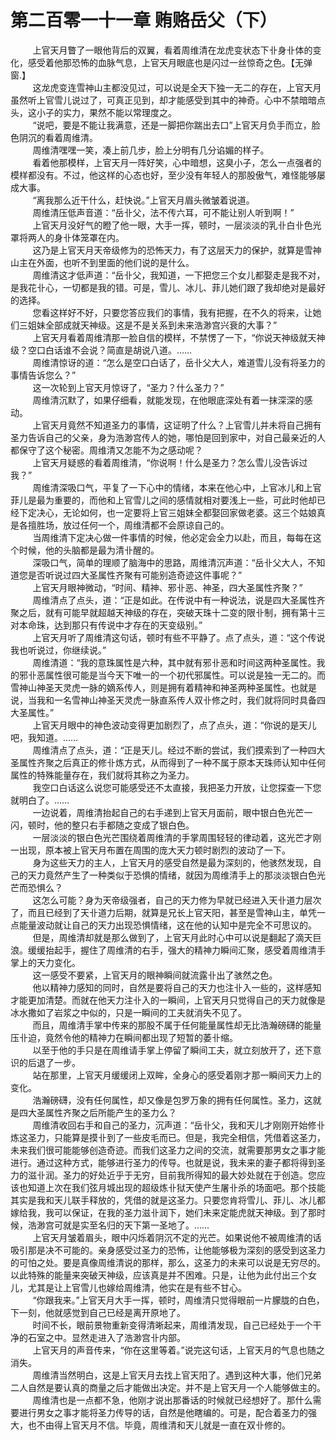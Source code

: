 <h1>第二百零一十一章  贿赂岳父（下）</h1>
<div id="content">&nbsp&nbsp&nbsp&nbsp&nbsp&nbsp&nbsp&nbsp
 上官天月瞥了一眼他背后的双翼，看着周维清在龙虎变状态下卝身卝体的变化，感受着他那恐怖的血脉气息，上官天月眼底也是闪过一丝惊奇之色。【无弹窗.】
 <br/>&nbsp&nbsp&nbsp&nbsp&nbsp&nbsp&nbsp&nbsp
 这龙虎变连雪神山主都没见过，可以说是全天下独一无二的存在，上官天月虽然听上官雪儿说过了，可真正见到，却才能感受到其中的神奇。心中不禁暗暗点头，这小子的实力，果然不能以常理度之。
 <br/>&nbsp&nbsp&nbsp&nbsp&nbsp&nbsp&nbsp&nbsp
 “说吧，要是不能让我满意，还是一脚把你踹出去口”上官天月负手而立，脸色阴沉的看着周维清。
 <br/>&nbsp&nbsp&nbsp&nbsp&nbsp&nbsp&nbsp&nbsp
 周维清嘿嘿一笑，凑上前几步，脸上分明有几分谄媚的样子。
 <br/>&nbsp&nbsp&nbsp&nbsp&nbsp&nbsp&nbsp&nbsp
 看着他那模样，上官天月一阵好笑，心中暗想，这臭小子，怎么一点强者的模样都没有。不过，他这样的心态也好，至少没有年轻人的那股傲气，难怪能够屡成大事。
 <br/>&nbsp&nbsp&nbsp&nbsp&nbsp&nbsp&nbsp&nbsp
 “离我那么近干什么，赶快说。”上官天月眉头微皱着说道。
 <br/>&nbsp&nbsp&nbsp&nbsp&nbsp&nbsp&nbsp&nbsp
 周维清压低声音道：“岳卝父，法不传六耳，可不能让别人听到啊！”
 <br/>&nbsp&nbsp&nbsp&nbsp&nbsp&nbsp&nbsp&nbsp
 上官天月没好气的瞪了他一眼，大手一挥，顿时，一层淡淡的乳卝白卝色光罩将两人的身卝体笼罩在内。
 <br/>&nbsp&nbsp&nbsp&nbsp&nbsp&nbsp&nbsp&nbsp
 这乃是上官天月天帝级修为的恐怖天力，有了这层天力的保护，就算是雪神山主在外面，也听不到里面的他们说的是什么。
 <br/>&nbsp&nbsp&nbsp&nbsp&nbsp&nbsp&nbsp&nbsp
 周维清这才低声道：“岳卝父，我知道，一下把您三个女儿都娶走是我不对，是我花卝心，一切都是我的错。可是，雪儿、冰儿、菲儿她们跟了我却绝对是最好的选择。
 <br/>&nbsp&nbsp&nbsp&nbsp&nbsp&nbsp&nbsp&nbsp
 您看这样好不好，只要您答应我们的事情，我有把握，在不久的将来，让她们三姐妹全部成就天神级。这是不是关系到未来浩渺宫兴衰的大事？”
 <br/>&nbsp&nbsp&nbsp&nbsp&nbsp&nbsp&nbsp&nbsp
 上官天月看着周维清那一脸自信的模样，不禁愣了一下，“你说天神级就天神级？空口白话谁不会说？简直是胡说八道。……
 <br/>&nbsp&nbsp&nbsp&nbsp&nbsp&nbsp&nbsp&nbsp
 周维清惊讶的道：“怎么是空口白话了，岳卝父大人，难道雪儿没有将圣力的事情告诉您么？”
 <br/>&nbsp&nbsp&nbsp&nbsp&nbsp&nbsp&nbsp&nbsp
 这一次轮到上官天月惊讶了，“圣力？什么圣力？”
 <br/>&nbsp&nbsp&nbsp&nbsp&nbsp&nbsp&nbsp&nbsp
 周维清沉默了，如果仔细看，就能发现，在他眼底深处有着一抹深深的感动。
 <br/>&nbsp&nbsp&nbsp&nbsp&nbsp&nbsp&nbsp&nbsp
 上官天月竟然不知道圣力的事情，这证明了什么？上官雪儿并未将自己拥有圣力告诉自己的父亲，身为浩渺宫传人的她，哪怕是回到家中，对自己最亲近的人都保守了这个秘密。周维清又怎能不为之感动呢？
 <br/>&nbsp&nbsp&nbsp&nbsp&nbsp&nbsp&nbsp&nbsp
 上官天月疑惑的看着周维清，“你说啊！什么是圣力？怎么雪儿没告诉过我？”
 <br/>&nbsp&nbsp&nbsp&nbsp&nbsp&nbsp&nbsp&nbsp
 周维清深吸口气，平复了一下心中的情绪，本来在他心中，上官冰儿和上官菲儿是最为重要的，而他和上官雪儿之间的感情就相对要浅上一些，可此时他却已经下定决心，无论如何，也一定要将上官三姐妹全都娶回家做老婆。这三个姑娘真是各擅胜场，放过任何一个，周维清都不会原谅自己的。
 <br/>&nbsp&nbsp&nbsp&nbsp&nbsp&nbsp&nbsp&nbsp
 当周维清下定决心做一件事情的时候，他必定会全力以赴，而且，每每在这个时候，他的头脑都是最为清卝醒的。
 <br/>&nbsp&nbsp&nbsp&nbsp&nbsp&nbsp&nbsp&nbsp
 深吸口气，简单的理顺了脑海中的思路，周维清沉声道：“岳卝父大人，不知道您是否听说过四大圣属性齐聚有可能别造奇迹这件事呢？”
 <br/>&nbsp&nbsp&nbsp&nbsp&nbsp&nbsp&nbsp&nbsp
 上官天月眼神微动，“时间、精神、邪卝恶、神圣，四大圣属性齐聚？”
 <br/>&nbsp&nbsp&nbsp&nbsp&nbsp&nbsp&nbsp&nbsp
 周维清点了点头，道：“正是如此。在传说中有一种说法，说是四大圣属性齐聚之后，就有可能早就超越天神级的存在，突破天珠十二变的限卝制，拥有第十三对本命珠，达到那只有传说中才存在的天变级别。”
 <br/>&nbsp&nbsp&nbsp&nbsp&nbsp&nbsp&nbsp&nbsp
 上官天月听了周维清这句话，顿时有些不平静了。点了点头，道：“这个传说我也听说过，你继续说。”
 <br/>&nbsp&nbsp&nbsp&nbsp&nbsp&nbsp&nbsp&nbsp
 周维清道：“我的意珠属性是六种，其中就有邪卝恶和时间这两种圣属性。我的邪卝恶属性很可能是当今天下唯一的一个初代邪属性。可以说是独一无二的。而雪神山神圣天灵虎一脉的嫡系传人，则是拥有着精神和神圣两种圣属性。也就是说，当我和一名雪神山神圣天灵虎一脉直系传人双卝修之时，我们就将同时具备四大圣属性。”
 <br/>&nbsp&nbsp&nbsp&nbsp&nbsp&nbsp&nbsp&nbsp
 上官天月眼中的神色波动变得更加剧烈了，点了点头，道：“你说的是天儿吧，我知道。……
 <br/>&nbsp&nbsp&nbsp&nbsp&nbsp&nbsp&nbsp&nbsp
 周维清点了点头，道：“正是天儿。经过不断的尝试，我们摸索到了一种四大圣属性齐聚之后真正的修卝炼方式，从而得到了一种不属于原本天珠师认知中任何属性的特殊能量存在，我们就将其称之为圣力。
 <br/>&nbsp&nbsp&nbsp&nbsp&nbsp&nbsp&nbsp&nbsp
 我空口白话这么说您可能感受还不太直接，我把圣力开放，让您探查一下您就明白了。……
 <br/>&nbsp&nbsp&nbsp&nbsp&nbsp&nbsp&nbsp&nbsp
 一边说着，周维清抬起自己的右手递到上官天月面前，眼中银白色光芒一闪，顿时，他的整只右手都随之变成了银白色。
 <br/>&nbsp&nbsp&nbsp&nbsp&nbsp&nbsp&nbsp&nbsp
 一层淡淡的银白色光芒围绕着周维清的手掌周围轻轻的律动着，这光芒才刚一出现，原本被上官天月布置在周围的庞大天力顿时剧烈的波动了一下。
 <br/>&nbsp&nbsp&nbsp&nbsp&nbsp&nbsp&nbsp&nbsp
 身为这些天力的主人，上官天月的感受自然是最为深刻的，他骇然发现，自己的天力竟然产生了一种类似于恐惧的情绪，就因为周维清手上的那淡淡银白色光芒而恐惧么？
 <br/>&nbsp&nbsp&nbsp&nbsp&nbsp&nbsp&nbsp&nbsp
 这怎么可能？身为天帝级强者，自己的天力修为早就已经进入天卝道力层次了，而且已经到了天卝道力后期，就算是兄长上官天阳，甚至是雪神山主，单凭一点能量波动就让自己的天力出现恐惧情绪，这在他的认知中是完全不可思议的。
 <br/>&nbsp&nbsp&nbsp&nbsp&nbsp&nbsp&nbsp&nbsp
 但是，周维清却就是那么做到了，上官天月此时心中可以说是翻起了滴天巨浪。缓缓抬起手，握住了周维清的右手，强大的精神力瞬间汇聚，感受着周维清手掌上的天力变化。
 <br/>&nbsp&nbsp&nbsp&nbsp&nbsp&nbsp&nbsp&nbsp
 这一感受不要紧，上官天月的眼神瞬间就流露卝出了骇然之色。
 <br/>&nbsp&nbsp&nbsp&nbsp&nbsp&nbsp&nbsp&nbsp
 他以精神力感知的同时，自然是要将自己的天力也注卝入一些的，这样感知才能更加清楚。而就在他天力注卝入的一瞬间，上官天月只觉得自己的天力就像是冰水撒如了岩浆之中似的，只是一瞬间的工夫就消失不见了。
 <br/>&nbsp&nbsp&nbsp&nbsp&nbsp&nbsp&nbsp&nbsp
 而且，周维清手掌中传来的那股不属于任何能量属性却无比浩瀚磅礴的能量压卝迫，竟然令他的精神力在瞬间都出现了短暂的萎卝缩。
 <br/>&nbsp&nbsp&nbsp&nbsp&nbsp&nbsp&nbsp&nbsp
 以至于他的手只是在周维请手掌上停留了瞬间工夫，就立刻放开了，还下意识的后退了一步。
 <br/>&nbsp&nbsp&nbsp&nbsp&nbsp&nbsp&nbsp&nbsp
 站在那里，上官天月缓缓闭上双眸，全身心的感受着刚才那一瞬间天力上的变化。
 <br/>&nbsp&nbsp&nbsp&nbsp&nbsp&nbsp&nbsp&nbsp
 浩瀚磅礴，没有任何属性，却又像是包罗万象的拥有任何属性。圣力，这就是四大圣属性齐聚之后所能产生的圣力么？
 <br/>&nbsp&nbsp&nbsp&nbsp&nbsp&nbsp&nbsp&nbsp
 周维清收回右手和自己的圣力，沉声道：“岳卝父，我和天儿才刚刚开始修卝炼这圣力，只能算是摸卝到了一些皮毛而已。但是，我完全相信，凭借着这圣力，未来我们很可能能够创造奇迹。而我们这圣力之间的交流，就需要那男女之事才能进行。通过这种方式，能够进行圣力的传导。也就是说，我未来的妻子都将得到圣力的滋卝润。圣力的好处近乎于无穷，目前我所得知的最大妙处就在于创造。您应该也知道上次在我们弦月城出现的超级炼卝狱天使产生屠卝杀的场面吧。那个技能其实是我和天儿联手释放的，凭借的就是这圣力。只要您肯将雪儿、菲儿、冰儿都嫁给我，我可以保证，在我的圣力滋卝润下，她们未来定能虎就天神级。到了那时候，浩渺宫可就是实至名归的天下第一圣地了。……
 <br/>&nbsp&nbsp&nbsp&nbsp&nbsp&nbsp&nbsp&nbsp
 上官天月皱着眉头，眼中闪烁着阴沉不定的光芒。如果说他不被周维清的话吸引那是决不可能的。亲身感受过圣力的恐怖，让他能够极为深刻的感受到这圣力的可怕之处。要是真像周维清说的那样，那么，这圣力的未来可以说是无穷尽的。以此特殊的能量来突破天神级，应该真是并不困难。只是，让他为此付出三个女儿，尤其是让上官雪儿也嫁给周维清，他实在是有些不甘心。
 <br/>&nbsp&nbsp&nbsp&nbsp&nbsp&nbsp&nbsp&nbsp
 “你跟我来。”上官天月大手一挥，顿时，周维清只觉得眼前一片朦胧的白色，下一刻，他就感觉到自己已经是离开原地了。
 <br/>&nbsp&nbsp&nbsp&nbsp&nbsp&nbsp&nbsp&nbsp
 时间不长，眼前景物重新变得清晰起来，周维清发现，自己已经处于一个干净的石室之中。显然走进入了浩渺宫卝内部。
 <br/>&nbsp&nbsp&nbsp&nbsp&nbsp&nbsp&nbsp&nbsp
 上官天月的声音传来，“你在这里等着。”说完这句话，上官天月的气息也随之消失。
 <br/>&nbsp&nbsp&nbsp&nbsp&nbsp&nbsp&nbsp&nbsp
 周维清当然明白，这是上官天月去找上官天阳了。遇到这种大事，他们兄弟二人自然是要认真的商量之后才能做出决定。并不是上官天月一个人能够做主的。
 <br/>&nbsp&nbsp&nbsp&nbsp&nbsp&nbsp&nbsp&nbsp
 周维清也是一点都不急，他刚才说出那番话的时候就已经想好了。那什么需要进行男女之事才能将圣力传导的话，自然是他瞎编的。可是，配合着圣力的强大，也不由得上官天月不信。毕竟，周维清和天儿就是一直在双卝修的。
 <br/>&nbsp&nbsp&nbsp&nbsp&nbsp&nbsp&nbsp&nbsp
 <br/>&nbsp&nbsp&nbsp&nbsp&nbsp&nbsp&nbsp&nbsp
</div>
